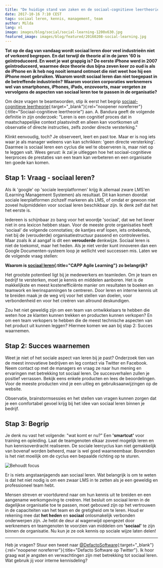 ```yaml
---
title: "De huidige stand van zaken en de sociaal-cognitieve leertheorie"
date: 2017-10-16 7:10 CEST
tags: sociaal leren, kennis, management, team
author: Milda
lang: nl
image: images/blog/social/social-learning-1200x630.jpg
featured_image: images/blog/featured/20160208-social-learning.jpg
---
```


__Tot op de dag van vandaag wordt sociaal leren door veel industrieën niet of verkeerd begrepen. En dat terwijl de theorie al in de jaren '60 is geïntroduceerd. En weet je wat grappig is? De eerste iPhone werd in 2007 geïntroduceerd, waarmee deze theorie dus bijna zeven keer zo oud is als de iPhone en ik heb nog nooit iemand ontmoet die niet weet hoe hij een iPhone moet gebruiken. Waarom wordt sociaal leren dan niet toegepast in de betreffende industrieën? Waarom voorzien corporaties werknemers wel van smartphones, iPhones, iPads, enzovoorts, maar vergeten ze vervolgens de aspecten van sociaal leren toe te passen in de organisatie?__

Om deze vragen te beantwoorden, stip ik eerst het begrip [sociaal-cognitieve leertheorie](http://psychology.about.com/od/developmentalpsychology/a/sociallearning.htm){:target="_blank"}{:rel="noopener noreferrer"}{:title="Sociaal-cognitieve leertheorie"} aan. A. Bandura geeft de volgende definitie in zijn onderzoek: "Leren is een cognitief proces dat in maatschappelijke context plaatsvindt en alleen kan voortkomen uit observatie of directe instructies, zelfs zonder directe versterking."

Klinkt eenvoudig, toch? Je observeert, leert en past toe. Maar er is nog iets waar je als manager weleens van kan schrikken: 'geen directe versterking'. Daarmee is sociaal leren een cyclus die wel te observeren is, maar niet op te leggen valt. Wees gerust: ik zal je uitleggen hoe het sociaal-cognitieve leerproces de prestaties van een team kan verbeteren en een organisatie ten goede kan komen.

## Stap 1: Vraag - sociaal leren?

Als ik 'google' op 'sociale leerplatformen' krijg ik allemaal zware LMS'en (Learning Management Systemen) als resultaat. Dit kan komen doordat sociale leerplatformen zichzelf markeren als LMS, of omdat er gewoon niet zoveel hulpmiddelen voor sociaal leren beschikbaar zijn. Ik denk zelf dat het het eerste is.

Iedereen is schijnbaar zo bang voor het woordje 'sociaal', dat we het liever niet in ons lexicon hebben staan. Voor de meeste grote organisaties heeft 'sociaal' de volgende connotaties; de kantjes eraf lopen, iets onbekends, niet bij de (verouderde) organisatiestructuur passend en controleverlies. Maar zoals ik al aangaf is dit een **verouderde** denkwijze. Sociaal leren is niet de toekomst, maar het heden. Als je niet verder kunt innoveren dan een Google Documenten-systeem loop je wellicht veel successen mis. Laten we de volgende vraag stellen:

**Waarom is [sociaal leren](/capp-agile-learning/){:title="CAPP Agile Learning"} zo belangrijk?**

Het grootste potentieel ligt bij je medewerkers en teamleden. Om je team en bedrijf te versterken, moet je kennis en middelen aanboren. Het is de makkelijkste en meest kostenefficiënte manier om resultaten te boeken en teamwork en leerinspanningen te centreren. Door leren en interne kennis uit te breiden maak je de weg vrij voor het stellen van doelen, voor verbondenheid en voor het creëren van allround deskundigen.

Zou het niet geweldig zijn om een team van ontwikkelaars te hebben die weten hoe ze klanten kunnen trekken en producten kunnen verkopen? En om een team verkopers te hebben die de meest technische aspecten van het product uit kunnen leggen? Hiermee komen we aan bij stap 2: Succes waarnemen.

## Stap 2: Succes waarnemen

Weet je niet of het sociale aspect van leren bij je past? Onderzoek tien van de meest innovatieve bedrijven en leg contact via Twitter en Facebook. Neem contact op met de managers en vraag ze naar hun mening en ervaringen met betrekking tot sociaal leren. De succesverhalen zullen je positief verrassen. Bekijk eens enkele producten en lees de beoordelingen. Voor de meeste producten vind je een uitleg en gebruiksaanwijzingen op de website.

Observatie, brainstormsessies en het stellen van vragen kunnen zorgen dat je een comfortabel gevoel krijg bij het idee van sociaal leren binnen je bedrijf.

## Stap 3: Begrip

Je denk nu vast het volgende: "wat komt er nu?" Een **'smartcut'** voor training en opleiding. Laat de teamgenoten elkaar zoveel mogelijk leren en hun kennisoverdracht realiseren. De sociale leercyclus kan niet gemakkelijk van bovenaf worden beheerd, maar is wel goed waarneembaar. Bovendien is het niet moeilijk om de cyclus een bepaalde richting op te sturen.

![Behoudt focus](/images/blog/en/paths.png)

Er is niets angstaanjagends aan sociaal leren. Wat belangrijk is om te weten is dat het niet nodig is om een zwaar LMS in te zetten als je een geweldig en professioneel team hebt.

Mensen streven er voortdurend naar om hun kennis uit te breiden en een aangename werkomgeving te creëren. Het besluit om sociaal leren in de dagelijkse organisatie toe te passen, moet gebouwd zijn op het vertrouwen in de capaciteiten van het team en de gretigheid om te leren. Houd er rekening mee dat **het heden** en **sociaal** onlosmakelijk verbonden onderwerpen zijn. Je hebt de deur al wagenwijd opengezet door werknemers en teamgenoten te voorzien van middelen om **'sociaal'** te zijn binnen de organisatie. Nu kun je ze ook kennis op sociale wijze laten delen!

---

Heb je vragen? Stuur een tweet naar [@DefactoSoftware](https://twitter.com/DefactoSoftware){:target="_blank"}{:rel="noopener noreferrer"}{:title="Defacto Software op Twitter"}. Ik hoor graag wat je angsten en verwachtingen zijn met betrekking tot sociaal leren. Wat gebruik jij voor interne kennisdeling?
